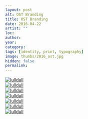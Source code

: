 ```yaml
---
layout: post
alt: OST Branding
title: OST Branding
date: 2016-04-22
artist: ""
loc: 
author: 
year: 
category: 
tags: [identity, print, typography]
image: thumbs/2016_ost.jpg
hidden: false
permalink:
---
```




<div class="post_image">
	<a href="{{ site.baseurl }}/images/posts/2016_ost/001.jpg" target="_blank">
	<img src="{{ site.baseurl }}/images/posts/2016_ost/001.jpg" alt="lulldull"></a>
</div>

<div class="post_image">
	<a href="{{ site.baseurl }}/images/posts/2016_ost/002.jpg" target="_blank">
	<img src="{{ site.baseurl }}/images/posts/2016_ost/002.jpg" alt="lulldull"></a>
</div>

<div class="post_image">
	<a href="{{ site.baseurl }}/images/posts/2016_ost/003.jpg" target="_blank">
	<img src="{{ site.baseurl }}/images/posts/2016_ost/003.jpg" alt="lulldull"></a>
</div>

<div class="post_image">
	<a href="{{ site.baseurl }}/images/posts/2016_ost/004.jpg" target="_blank">
	<img src="{{ site.baseurl }}/images/posts/2016_ost/004.jpg" alt="lulldull"></a>
</div>

<div class="post_image">
	<a href="{{ site.baseurl }}/images/posts/2016_ost/005.jpg" target="_blank">
	<img src="{{ site.baseurl }}/images/posts/2016_ost/005.jpg" alt="lulldull"></a>
</div>

<div class="post_image">
	<a href="{{ site.baseurl }}/images/posts/2016_ost/006.jpg" target="_blank">
	<img src="{{ site.baseurl }}/images/posts/2016_ost/006.jpg" alt="lulldull"></a>
</div>

<div class="post_image">
	<a href="{{ site.baseurl }}/images/posts/2016_ost/007.jpg" target="_blank">
	<img src="{{ site.baseurl }}/images/posts/2016_ost/007.jpg" alt="lulldull"></a>
</div>
